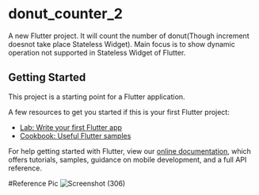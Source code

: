 # donut_counter_2

A new Flutter project.  It will count the number of donut(Though increment doesnot take place Stateless Widget). Main focus is to show dynamic operation not supported in Stateless Widget of Flutter.

## Getting Started

This project is a starting point for a Flutter application.

A few resources to get you started if this is your first Flutter project:

- [Lab: Write your first Flutter app](https://flutter.dev/docs/get-started/codelab)
- [Cookbook: Useful Flutter samples](https://flutter.dev/docs/cookbook)

For help getting started with Flutter, view our
[online documentation](https://flutter.dev/docs), which offers tutorials,
samples, guidance on mobile development, and a full API reference.


#Reference Pic
![Screenshot (306)](https://user-images.githubusercontent.com/38869235/158352279-5197848e-498a-46ec-a9a1-520ca031a613.png)
